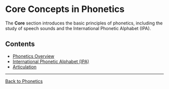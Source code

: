 # Core Concepts in Phonetics

The **Core** section introduces the basic principles of phonetics, including the study of speech sounds and the International Phonetic Alphabet (IPA).

## Contents
- [Phonetics Overview](Phonetics.md)
- [International Phonetic Alphabet (IPA)](International-Phonetic-Alphabet.md)
- [Articulation](Articulation.md)

---

[Back to Phonetics](../README.md)
